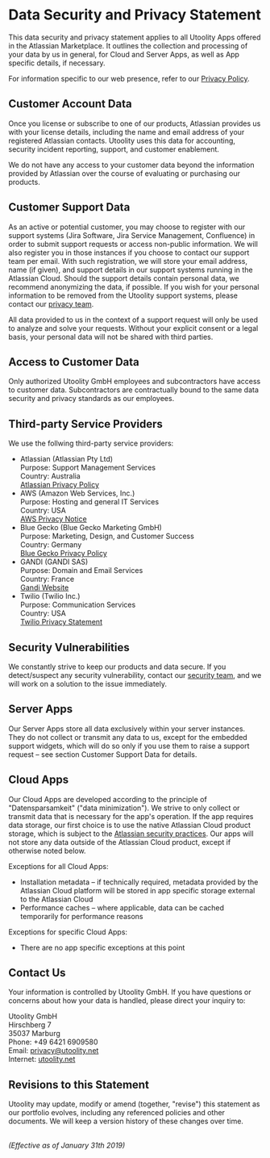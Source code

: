 ﻿# Data Security and Privacy Statement

This data security and privacy statement applies to all Utoolity Apps offered in the Atlassian Marketplace. It outlines the collection and processing of your data by us in general, for Cloud and Server Apps, as well as App specific details, if necessary.

For information specific to our web presence, refer to our [Privacy Policy](/privacy-policy).

## Customer Account Data

Once you license or subscribe to one of our products, Atlassian provides us with your license details, including the name and email address of your registered Atlassian contacts. Utoolity uses this data for accounting, security incident reporting, support, and customer enablement.

We do not have any access to your customer data beyond the information provided by Atlassian over the course of evaluating or purchasing our products.

## Customer Support Data

As an active or potential customer, you may choose to register with our support systems (Jira Software, Jira Service Management, Confluence) in order to submit support requests or access non-public information. We will also register you in those instances if you choose to contact our support team per email. With such registration, we will store your email address, name (if given), and support details in our support systems running in the Atlassian Cloud. Should the support details contain personal data, we recommend anonymizing the data, if possible. If you wish for your personal information to be removed from the Utoolity support systems, please contact our [privacy team](mailto://privacy@utoolity.net).

All data provided to us in the context of a support request will only be used to analyze and solve your requests. Without your explicit consent or a legal basis, your personal data will not be shared with third parties.

## Access to Customer Data

Only authorized Utoolity GmbH employees and subcontractors have access to customer data. Subcontractors are contractually bound to the same data security and privacy standards as our employees.

## Third-party Service Providers

We use the follwing third-party service providers:

* Atlassian (Atlassian Pty Ltd)<br>Purpose: Support Management Services<br>Country: Australia<br>[Atlassian Privacy Policy](https://www.atlassian.com/legal/privacy-policy)
* AWS (Amazon Web Services, Inc.)<br>Purpose: Hosting and general IT Services<br>Country: USA<br>[AWS Privacy Notice](https://aws.amazon.com/privacy/)
* Blue Gecko (Blue Gecko Marketing GmbH)<br>Purpose: Marketing, Design, and Customer Success<br>Country: Germany<br>[Blue Gecko Privacy Policy](https://www.bluegecko-marketing.de/en/privacy)
* GANDI (GANDI SAS)<br>Purpose: Domain and Email Services<br>Country: France<br>[Gandi Website](https://www.gandi.net)
* Twilio (Twilio Inc.)<br>Purpose: Communication Services<br>Country: USA<br>[Twilio Privacy Statement](https://www.twilio.com/legal/privacy)

## Security Vulnerabilities

We constantly strive to keep our products and data secure. If you detect/suspect any security vulnerability, contact our [security team](mailto://security@utoolity.net), and we will work on a solution to the issue immediately.

## Server Apps

Our Server Apps store all data exclusively within your server instances. They do not collect or transmit any data to us, except for the embedded support widgets, which will do so only if you use them to raise a support request – see section Customer Support Data for details.

## Cloud Apps

Our Cloud Apps are developed according to the principle of "Datensparsamkeit" ("data minimization"). We strive to only collect or transmit data that is necessary for the app's operation. If the app requires data storage, our first choice is to use the native Atlassian Cloud product storage, which is subject to the [Atlassian security practices](https://www.atlassian.com/trust/security/security-practices). Our apps will not store any data outside of the Atlassian Cloud product, except if otherwise noted below.

Exceptions for all Cloud Apps:

* Installation metadata – if technically required, metadata provided by the Atlassian Cloud platform will be stored in app specific storage external to the Atlassian Cloud
* Performance caches – where applicable, data can be cached temporarily for performance reasons

Exceptions for specific Cloud Apps:

* There are no app specific exceptions at this point

## Contact Us

Your information is controlled by Utoolity GmbH. If you have questions or concerns about how your data is handled, please direct your inquiry to:

Utoolity GmbH
<br>Hirschberg 7
<br>35037 Marburg
<br>Phone: +49 6421 6909580
<br>Email: <privacy@utoolity.net>
<br>Internet: [utoolity.net](https://utoolity.net)

## Revisions to this Statement

Utoolity may update, modify or amend (together, "revise") this statement as our portfolio evolves, including any referenced policies and other documents. We will keep a version history of these changes over time.

<br>*(Effective as of January 31th 2019)*
